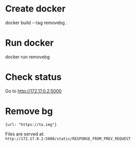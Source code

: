 # Create docker

docker build --tag removebg .

# Run docker

docker run removebg

# Check status

Go to http://172.17.0.2:5000

# Remove bg

```[POST] http://172.17.0.2:5000/remove
{url: "https://to.img"}
```
Files are served at: `http://172.17.0.2:5000/static/RESPONSE_FROM_PREV_REQUEST`

